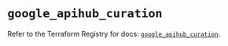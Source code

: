 # `google_apihub_curation`

Refer to the Terraform Registry for docs: [`google_apihub_curation`](https://registry.terraform.io/providers/hashicorp/google/6.41.0/docs/resources/apihub_curation).
